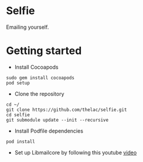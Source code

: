 # Selfie
Emailing yourself.

# Getting started
- Install Cocoapods
```
sudo gem install cocoapods
pod setup
```
- Clone the repository
```
cd ~/
git clone https://github.com/thelac/selfie.git
cd selfie
git submodule update --init --recursive
```
- Install Podfile dependencies
```
pod install
```
- Set up Libmailcore by following this youtube [video](https://www.youtube.com/watch?v=9fAo6oBzlQI)
